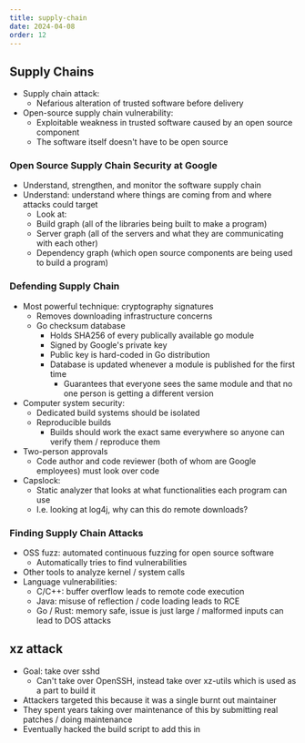 ```yaml
---
title: supply-chain
date: 2024-04-08
order: 12
---
```


## Supply Chains

- Supply chain attack:
  - Nefarious alteration of trusted software before delivery
- Open-source supply chain vulnerability:
  - Exploitable weakness in trusted software caused by an open source component
  - The software itself doesn't have to be open source

### Open Source Supply Chain Security at Google

- Understand, strengthen, and monitor the software supply chain
- Understand: understand where things are coming from and where attacks could target
  - Look at:
  - Build graph (all of the libraries being built to make a program)
  - Server graph (all of the servers and what they are communicating with each other)
  - Dependency graph (which open source components are being used to build a program)

### Defending Supply Chain

- Most powerful technique: cryptography signatures
  - Removes downloading infrastructure concerns
  - Go checksum database
    - Holds SHA256 of every publically available go module
    - Signed by Google's private key
    - Public key is hard-coded in Go distribution
    - Database is updated whenever a module is published for the first time
      - Guarantees that everyone sees the same module and that no one person is getting a different version
- Computer system security:
  - Dedicated build systems should be isolated
  - Reproducible builds
    - Builds should work the exact same everywhere so anyone can verify them / reproduce them
- Two-person approvals
  - Code author and code reviewer (both of whom are Google employees) must look over code
- Capslock:
  - Static analyzer that looks at what functionalities each program can use
  - I.e. looking at log4j, why can this do remote downloads?

### Finding Supply Chain Attacks

- OSS fuzz: automated continuous fuzzing for open source software
  - Automatically tries to find vulnerabilities
- Other tools to analyze kernel / system calls
- Language vulnerabilities:
  - C/C++: buffer overflow leads to remote code execution
  - Java: misuse of reflection / code loading leads to RCE
  - Go / Rust: memory safe, issue is just large / malformed inputs can lead to DOS attacks

## xz attack

- Goal: take over sshd
  - Can't take over OpenSSH, instead take over xz-utils which is used as a part to build it
- Attackers targeted this because it was a single burnt out maintainer
- They spent years taking over maintenance of this by submitting real patches / doing maintenance
- Eventually hacked the build script to add this in
